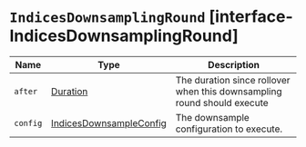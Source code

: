 # `IndicesDownsamplingRound` [interface-IndicesDownsamplingRound]

| Name | Type | Description |
| - | - | - |
| `after` | [Duration](./Duration.md) | The duration since rollover when this downsampling round should execute |
| `config` | [IndicesDownsampleConfig](./IndicesDownsampleConfig.md) | The downsample configuration to execute. |
